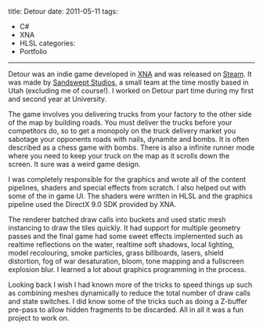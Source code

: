 title: Detour
date: 2011-05-11
tags:
- C#
- XNA
- HLSL
categories:
- Portfolio
---

Detour was an indie game developed in [XNA](http://en.wikipedia.org/wiki/Microsoft_XNA) and was released on [Steam](http://store.steampowered.com/app/92100/). It was made by [Sandswept Studios](http://www.sandswept.net/), a small team at the time mostly based in Utah (excluding me of course!). I worked on Detour part time during my first and second year at University.

The game involves you delivering trucks from your factory to the other side of the map by building roads. You must deliver the trucks before your competitors do, so to get a monopoly on the truck delivery market you sabotage your opponents roads with nails, dynamite and bombs. It is often described as a chess game with bombs. There is also a infinite runner mode where you need to keep your truck on the map as it scrolls down the screen. It sure was a weird game design.

I was completely responsible for the graphics and wrote all of the content pipelines, shaders and special effects from scratch. I also helped out with some of the in game UI. The shaders were written in HLSL and the graphics pipeline used the DirectX 9.0 SDK provided by XNA.

The renderer batched draw calls into buckets and used static mesh instancing to draw the tiles quickly. It had support for multiple geometry passes and the final game had some sweet effects implemented such as realtime reflections on the water, realtime soft shadows, local lighting, model recolouring, smoke particles, grass billboards, lasers, shield distortion, fog of war desaturation, bloom, tone mapping and a fullscreen explosion blur. I learned a lot about graphics programming in the process.

Looking back I wish I had known more of the tricks to speed things up such as combining meshes dynamically to reduce the total number of draw calls and state switches. I did know some of the tricks such as doing a Z-buffer pre-pass to allow hidden fragments to be discarded. All in all it was a fun project to work on.